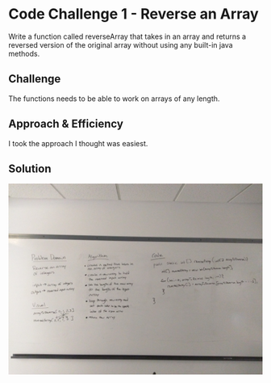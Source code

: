 # Code Challenge 1 - Reverse an Array
Write a function called reverseArray that takes in an array and returns a reversed version of the original array without using any built-in java methods.

## Challenge
The functions needs to be able to work on arrays of any length.

## Approach & Efficiency
I took the approach I thought was easiest.

## Solution
![array_reversed](../assets/array_reverse.jpg)